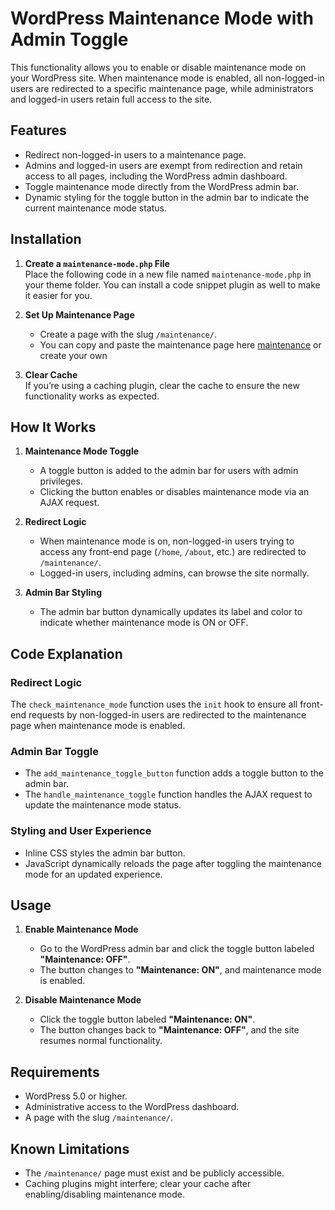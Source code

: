 # WordPress Maintenance Mode with Admin Toggle

This functionality allows you to enable or disable maintenance mode on your WordPress site. When maintenance mode is enabled, all non-logged-in users are redirected to a specific maintenance page, while administrators and logged-in users retain full access to the site.

## Features
- Redirect non-logged-in users to a maintenance page.
- Admins and logged-in users are exempt from redirection and retain access to all pages, including the WordPress admin dashboard.
- Toggle maintenance mode directly from the WordPress admin bar.
- Dynamic styling for the toggle button in the admin bar to indicate the current maintenance mode status.

## Installation

1. **Create a `maintenance-mode.php` File**  
   Place the following code in a new file named `maintenance-mode.php` in your theme folder. You can install a code snippet plugin as well to make it easier for you.

3. **Set Up Maintenance Page**  
   - Create a page with the slug `/maintenance/`.
   - You can copy and paste the maintenance page here [maintenance](../maintenance.html) or create your own 

4. **Clear Cache**  
   If you’re using a caching plugin, clear the cache to ensure the new functionality works as expected.

## How It Works

1. **Maintenance Mode Toggle**  
   - A toggle button is added to the admin bar for users with admin privileges.
   - Clicking the button enables or disables maintenance mode via an AJAX request.

2. **Redirect Logic**  
   - When maintenance mode is on, non-logged-in users trying to access any front-end page (`/home`, `/about`, etc.) are redirected to `/maintenance/`.
   - Logged-in users, including admins, can browse the site normally.

3. **Admin Bar Styling**  
   - The admin bar button dynamically updates its label and color to indicate whether maintenance mode is ON or OFF.

## Code Explanation

### Redirect Logic
The `check_maintenance_mode` function uses the `init` hook to ensure all front-end requests by non-logged-in users are redirected to the maintenance page when maintenance mode is enabled.

### Admin Bar Toggle
- The `add_maintenance_toggle_button` function adds a toggle button to the admin bar.
- The `handle_maintenance_toggle` function handles the AJAX request to update the maintenance mode status.

### Styling and User Experience
- Inline CSS styles the admin bar button.
- JavaScript dynamically reloads the page after toggling the maintenance mode for an updated experience.

## Usage

1. **Enable Maintenance Mode**  
   - Go to the WordPress admin bar and click the toggle button labeled **"Maintenance: OFF"**.
   - The button changes to **"Maintenance: ON"**, and maintenance mode is enabled.

2. **Disable Maintenance Mode**  
   - Click the toggle button labeled **"Maintenance: ON"**.
   - The button changes back to **"Maintenance: OFF"**, and the site resumes normal functionality.

## Requirements

- WordPress 5.0 or higher.
- Administrative access to the WordPress dashboard.
- A page with the slug `/maintenance/`.

## Known Limitations
- The `/maintenance/` page must exist and be publicly accessible.
- Caching plugins might interfere; clear your cache after enabling/disabling maintenance mode.
